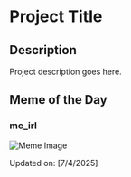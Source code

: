 # Project Title

## Description

Project description goes here.

## Meme of the Day

### me_irl
![Meme Image](https://i.redd.it/xiv84aeyuhaf1.png)

Updated on: [7/4/2025]